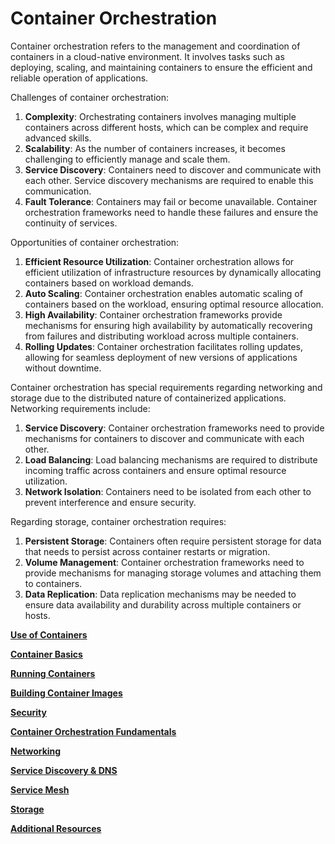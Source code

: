# Container Orchestration

Container orchestration refers to the management and coordination of containers in a cloud-native environment. It involves tasks such as deploying, scaling, and maintaining containers to ensure the efficient and reliable operation of applications.

Challenges of container orchestration:

1. **Complexity**: Orchestrating containers involves managing multiple containers across different hosts, which can be complex and require advanced skills.
2. **Scalability**: As the number of containers increases, it becomes challenging to efficiently manage and scale them.
3. **Service Discovery**: Containers need to discover and communicate with each other. Service discovery mechanisms are required to enable this communication.
4. **Fault Tolerance**: Containers may fail or become unavailable. Container orchestration frameworks need to handle these failures and ensure the continuity of services.

Opportunities of container orchestration:

1. **Efficient Resource Utilization**: Container orchestration allows for efficient utilization of infrastructure resources by dynamically allocating containers based on workload demands.
2. **Auto Scaling**: Container orchestration enables automatic scaling of containers based on the workload, ensuring optimal resource allocation.
3. **High Availability**: Container orchestration frameworks provide mechanisms for ensuring high availability by automatically recovering from failures and distributing workload across multiple containers.
4. **Rolling Updates**: Container orchestration facilitates rolling updates, allowing for seamless deployment of new versions of applications without downtime.

Container orchestration has special requirements regarding networking and storage due to the distributed nature of containerized applications. Networking requirements include:

1. **Service Discovery**: Container orchestration frameworks need to provide mechanisms for containers to discover and communicate with each other.
2. **Load Balancing**: Load balancing mechanisms are required to distribute incoming traffic across containers and ensure optimal resource utilization.
3. **Network Isolation**: Containers need to be isolated from each other to prevent interference and ensure security.

Regarding storage, container orchestration requires:

1. **Persistent Storage**: Containers often require persistent storage for data that needs to persist across container restarts or migration.
2. **Volume Management**: Container orchestration frameworks need to provide mechanisms for managing storage volumes and attaching them to containers.
3. **Data Replication**: Data replication mechanisms may be needed to ensure data availability and durability across multiple containers or hosts.

[**Use of Containers**]()

[**Container Basics**]()

[**Running Containers**]()

[**Building Container Images**]()

[**Security**]()

[**Container Orchestration Fundamentals**]()

[**Networking**]()

[**Service Discovery & DNS**]()

[**Service Mesh**]()

[**Storage**]()

[**Additional Resources**]()


